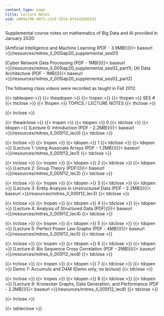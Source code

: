 ```yaml
---
content_type: page
title: Lecture Notes
uid: a089af96-9073-c2c0-3554-6fa1d28d62d2
---
```


Supplemental course notes on mathematics of Big Data and AI provided in January 2020:

[Artificial Intelligence and Machine Learning (PDF - 3.9MB)]({{< baseurl >}}/resources/mitres_ll_005iap20_supplemental_ses01)

[Cyber Network Data Processing (PDF - 1MB)]({{< baseurl >}}/resources/mitres_ll_005iap20_supplemental_ses02_part1); [AI Data Architecture (PDF - 1MB)]({{< baseurl >}}/resources/mitres_ll_005iap20_supplemental_ses02_part2)

The following class videos were recorded as taught in Fall 2012.

{{< tableopen >}}
{{< theadopen >}}
{{< tropen >}}
{{< thopen >}}
SES #
{{< thclose >}}
{{< thopen >}}
TOPICS / LECTURE NOTES
{{< thclose >}}

{{< trclose >}}

{{< theadclose >}}
{{< tropen >}}
{{< tdopen >}}
0
{{< tdclose >}}
{{< tdopen >}}
[Lecture 0: Introduction (PDF - 2.2MB)]({{< baseurl >}}/resources/mitres_ll_005f12_lec0)
{{< tdclose >}}

{{< trclose >}}
{{< tropen >}}
{{< tdopen >}}
1
{{< tdclose >}}
{{< tdopen >}}
[Lecture 1: Using Associate Arrays (PDF - 1.2MB)]({{< baseurl >}}/resources/mitres_ll_005f12_lec1)
{{< tdclose >}}

{{< trclose >}}
{{< tropen >}}
{{< tdopen >}}
2
{{< tdclose >}}
{{< tdopen >}}
[Lecture 2: Group Theory (PDF)]({{< baseurl >}}/resources/mitres_ll_005f12_lec2)
{{< tdclose >}}

{{< trclose >}}
{{< tropen >}}
{{< tdopen >}}
3
{{< tdclose >}}
{{< tdopen >}}
[Lecture 3: Entity Analysis in Unstructured Data (PDF - 2.2MB)]({{< baseurl >}}/resources/mitres_ll_005f12_lec3)
{{< tdclose >}}

{{< trclose >}}
{{< tropen >}}
{{< tdopen >}}
4
{{< tdclose >}}
{{< tdopen >}}
[Lecture 4: Analysis of Structured Data (PDF)]({{< baseurl >}}/resources/mitres_ll_005f12_lec4)
{{< tdclose >}}

{{< trclose >}}
{{< tropen >}}
{{< tdopen >}}
5
{{< tdclose >}}
{{< tdopen >}}
[Lecture 5: Perfect Power Law Graphs (PDF - 4MB)]({{< baseurl >}}/resources/mitres_ll_005f12_lec5)
{{< tdclose >}}

{{< trclose >}}
{{< tropen >}}
{{< tdopen >}}
6
{{< tdclose >}}
{{< tdopen >}}
[Lecture 6: Bio Sequence Cross Correlation (PDF - 2MB)]({{< baseurl >}}/resources/mitres_ll_005f12_lec6)
{{< tdclose >}}

{{< trclose >}}
{{< tropen >}}
{{< tdopen >}}
7
{{< tdclose >}}
{{< tdopen >}}
Demo 7: Accumulo and D4M (Demo only, no lecture)
{{< tdclose >}}

{{< trclose >}}
{{< tropen >}}
{{< tdopen >}}
8
{{< tdclose >}}
{{< tdopen >}}
[Lecture 8: Kronecker Graphs, Data Generation, and Performance (PDF - 2.3MB)]({{< baseurl >}}/resources/mitres_ll_005f12_lec8)
{{< tdclose >}}

{{< trclose >}}

{{< tableclose >}}